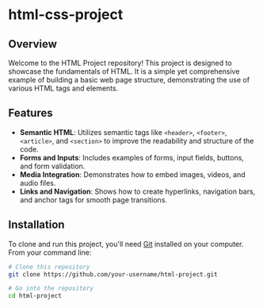 # html-css-project

## Overview
Welcome to the HTML Project repository! This project is designed to showcase the fundamentals of HTML. It is a simple yet comprehensive example of building a basic web page structure, demonstrating the use of various HTML tags and elements.

## Features
- **Semantic HTML**: Utilizes semantic tags like `<header>`, `<footer>`, `<article>`, and `<section>` to improve the readability and structure of the code.
- **Forms and Inputs**: Includes examples of forms, input fields, buttons, and form validation.
- **Media Integration**: Demonstrates how to embed images, videos, and audio files.
- **Links and Navigation**: Shows how to create hyperlinks, navigation bars, and anchor tags for smooth page transitions.

## Installation
To clone and run this project, you'll need [Git](https://git-scm.com) installed on your computer. From your command line:

```sh
# Clone this repository
git clone https://github.com/your-username/html-project.git

# Go into the repository
cd html-project
